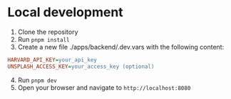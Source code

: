 # Local development

1. Clone the repository
2. Run `pnpm install`
3. Create a new file ./apps/backend/.dev.vars with the following content:
```ini
HARVARD_API_KEY=your_api_key
UNSPLASH_ACCESS_KEY=your_access_key (optional)
```
4. Run `pnpm dev`
5. Open your browser and navigate to `http://localhost:8080`
